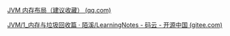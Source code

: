 [JVM 内存布局（建议收藏） (qq.com)](https://mp.weixin.qq.com/s/Y1MW20Qm1wqx2oVoT5tPDw)

[JVM/1_内存与垃圾回收篇 · 陌溪/LearningNotes - 码云 - 开源中国 (gitee.com)](https://gitee.com/moxi159753/LearningNotes/tree/master/JVM/1_内存与垃圾回收篇)

